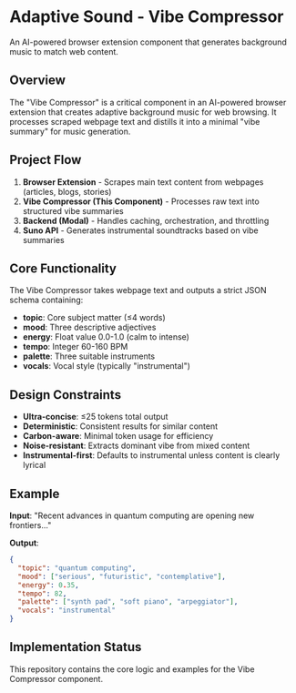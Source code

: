 # Adaptive Sound - Vibe Compressor

An AI-powered browser extension component that generates background music to match web content.

## Overview

The "Vibe Compressor" is a critical component in an AI-powered browser extension that creates adaptive background music for web browsing. It processes scraped webpage text and distills it into a minimal "vibe summary" for music generation.

## Project Flow

1. **Browser Extension** - Scrapes main text content from webpages (articles, blogs, stories)
2. **Vibe Compressor (This Component)** - Processes raw text into structured vibe summaries
3. **Backend (Modal)** - Handles caching, orchestration, and throttling
4. **Suno API** - Generates instrumental soundtracks based on vibe summaries

## Core Functionality

The Vibe Compressor takes webpage text and outputs a strict JSON schema containing:

- **topic**: Core subject matter (≤4 words)
- **mood**: Three descriptive adjectives
- **energy**: Float value 0.0-1.0 (calm to intense)
- **tempo**: Integer 60-160 BPM
- **palette**: Three suitable instruments
- **vocals**: Vocal style (typically "instrumental")

## Design Constraints

- **Ultra-concise**: ≤25 tokens total output
- **Deterministic**: Consistent results for similar content
- **Carbon-aware**: Minimal token usage for efficiency
- **Noise-resistant**: Extracts dominant vibe from mixed content
- **Instrumental-first**: Defaults to instrumental unless content is clearly lyrical

## Example

**Input**: "Recent advances in quantum computing are opening new frontiers..."

**Output**:
```json
{
  "topic": "quantum computing",
  "mood": ["serious", "futuristic", "contemplative"],
  "energy": 0.35,
  "tempo": 82,
  "palette": ["synth pad", "soft piano", "arpeggiator"],
  "vocals": "instrumental"
}
```

## Implementation Status

This repository contains the core logic and examples for the Vibe Compressor component.
